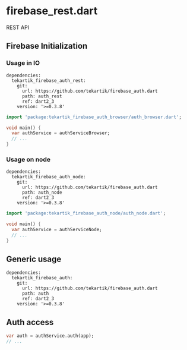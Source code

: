# firebase_rest.dart

REST API

## Firebase Initialization

### Usage in IO

```
dependencies:
  tekartik_firebase_auth_rest:
    git:
      url: https://github.com/tekartik/firebase_auth.dart
      path: auth_rest
      ref: dart2_3
    version: '>=0.3.8'
```

```dart
import 'package:tekartik_firebase_auth_browser/auth_browser.dart';

void main() {
  var authService = authServiceBrowser;
  // ...
}
```  

### Usage on node

```
dependencies:
  tekartik_firebase_auth_node:
    git:
      url: https://github.com/tekartik/firebase_auth.dart
      path: auth_node
      ref: dart2_3
    version: '>=0.3.8'
```

```dart
import 'package:tekartik_firebase_auth_node/auth_node.dart';

void main() {
  var authService = authServiceNode;
  // ...
}
```  

## Generic usage

```
dependencies:
  tekartik_firebase_auth:
    git:
      url: https://github.com/tekartik/firebase_auth.dart
      path: auth
      ref: dart2_3
    version: '>=0.3.8'
```


## Auth access

```dart
var auth = authService.auth(app);
// ...

```  

